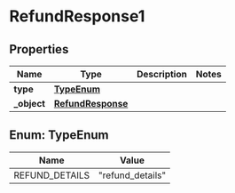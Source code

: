

# RefundResponse1


## Properties

| Name | Type | Description | Notes |
|------------ | ------------- | ------------- | -------------|
|**type** | [**TypeEnum**](#TypeEnum) |  |  |
|**_object** | [**RefundResponse**](RefundResponse.md) |  |  |



## Enum: TypeEnum

| Name | Value |
|---- | -----|
| REFUND_DETAILS | &quot;refund_details&quot; |



